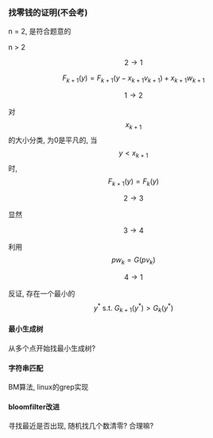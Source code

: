 ### 找零钱的证明(**不会考**)

n = 2, 是符合题意的

n > 2

$$ 2 \to 1 $$

$$ F_{k + 1}(y) = F_{k + 1}(y - x_{k + 1}v_{k + 1}) + x_{k + 1}w_{k + 1} $$

$$ 1 \to 2$$

对$$x_{k + 1}$$的大小分类, 为0是平凡的, 当$$y < x_{k + 1}$$时, $$F_{k + 1}(y) = F_{k}(y)$$

$$2 \to 3$$

显然

$$3 \to 4$$

利用$$pw_{k} = G(pv_{k})$$

$$4 \to 1$$

反证, 存在一个最小的$$y^{*}\ \mbox{s.t.}\ G_{k + 1}(y^{*}) > G_{k}(y^{*})$$


#### 最小生成树

从多个点开始找最小生成树?

#### 字符串匹配

BM算法, linux的grep实现

#### bloomfilter改进

寻找最近是否出现, 随机找几个数清零? 合理嘛?
